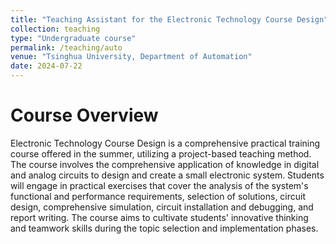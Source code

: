 ```yaml
---
title: "Teaching Assistant for the Electronic Technology Course Design"
collection: teaching
type: "Undergraduate course"
permalink: /teaching/auto
venue: "Tsinghua University, Department of Automation"
date: 2024-07-22
---
```



Course Overview
======
Electronic Technology Course Design is a comprehensive practical training course offered in the summer, utilizing a project-based teaching method. The course involves the comprehensive application of knowledge in digital and analog circuits to design and create a small electronic system. Students will engage in practical exercises that cover the analysis of the system's functional and performance requirements, selection of solutions, circuit design, comprehensive simulation, circuit installation and debugging, and report writing. The course aims to cultivate students' innovative thinking and teamwork skills during the topic selection and implementation phases.
